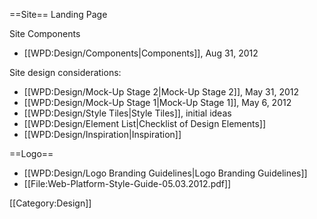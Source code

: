 ==Site==
Landing Page


Site Components
* [[WPD:Design/Components|Components]], Aug 31, 2012

Site design considerations:
* [[WPD:Design/Mock-Up Stage 2|Mock-Up Stage 2]], May 31, 2012
* [[WPD:Design/Mock-Up Stage 1|Mock-Up Stage 1]], May 6, 2012
* [[WPD:Design/Style Tiles|Style Tiles]], initial ideas
* [[WPD:Design/Element List|Checklist of Design Elements]]
* [[WPD:Design/Inspiration|Inspiration]]

==Logo==
* [[WPD:Design/Logo Branding Guidelines|Logo Branding Guidelines]]
* [[File:Web-Platform-Style-Guide-05.03.2012.pdf]]

[[Category:Design]]